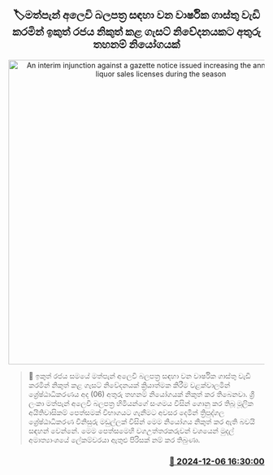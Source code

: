 <p align='center'><b><h2 align='center' title='An interim injunction against a gazette notice issued increasing the annual fees for liquor sales licenses during the season'>🏷මත්පැන් අලෙවි බලපත්‍ර සඳහා වන වාර්ෂික ගාස්තු වැඩි කරමින් ඉකුත් රජය නිකුත් කළ ගැසට් නිවේදනයකට අතුරු තහනම් නියෝගයක්</h2></b></p>
<p align='center'><img src='https://helakuru.sgp1.cdn.digitaloceanspaces.com/esana/images/lib/court-2[1].jpg' width='600' alt='An interim injunction against a gazette notice issued increasing the annual fees for liquor sales licenses during the season'></p>

>📝 ඉකුත් රජය සමයේ මත්පැන් අලෙවි බලපත්‍ර සඳහා වන වාර්ෂික ගාස්තු වැඩි කරමින් නිකුත් කළ ගැසට් නිවේදනයක් ක්‍රියාත්මක කිරීම වළක්වාලමින් ශ්‍රේෂ්ඨාධිකරණය අද (06) අතුරු තහනම් නියෝගයක් නිකුත් කර තිබෙනවා.
ශ්‍රී ලංකා මත්පැන් අලෙවි බලපත්‍ර හිමියන්ගේ සංගමය විසින් ගොනු කර තිබූ මූලික අයිතිවාසිකම් පෙත්සමක් විභාගයට ගැනීමට අවසර දෙමින් ත්‍රිපුද්ගල ශ්‍රේෂ්ඨාධිකරණ විනිසුරු මඩුල්ලක් විසින් මෙම නියෝගය නිකුත් කර ඇති බවයි සඳහන් වෙන්නේ.
මෙම පෙත්සමෙහි වගඋත්තරකරුවන් වශයෙන් මුදල් අමාත්‍යාංශයේ ලේකම්වරයා ඇතුළු පිරිසක් නම් කර තිබුණා.


<h3 align='right'><a href='https://www.helakuru.lk/esana/p/105709/'>📅 2024-12-06 16:30:00</a></h3>
